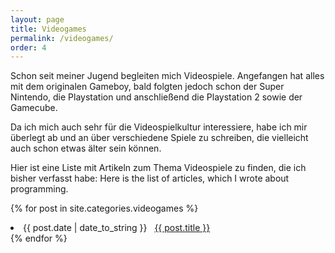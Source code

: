 ```yaml
---
layout: page
title: Videogames
permalink: /videogames/
order: 4
---
```


Schon seit meiner Jugend begleiten mich Videospiele. Angefangen hat alles mit dem originalen Gameboy, bald folgten jedoch schon der Super Nintendo, die Playstation und anschließend die Playstation 2 sowie der Gamecube.

Da ich mich auch sehr für die Videospielkultur interessiere, habe ich mir überlegt ab und an über verschiedene Spiele zu schreiben, die vielleicht auch schon etwas älter sein können.

Hier ist eine Liste mit Artikeln zum Thema Videospiele zu finden, die ich bisher verfasst habe:
Here is the list of articles, which I wrote about programming.

{% for post in site.categories.videogames %}
 <li><span>{{ post.date | date_to_string }}</span> &nbsp; <a href="{{ post.url }}">{{ post.title }}</a></li>
{% endfor %}

